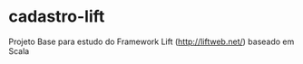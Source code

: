 cadastro-lift
=============

Projeto Base para estudo do Framework Lift (http://liftweb.net/) baseado em Scala
